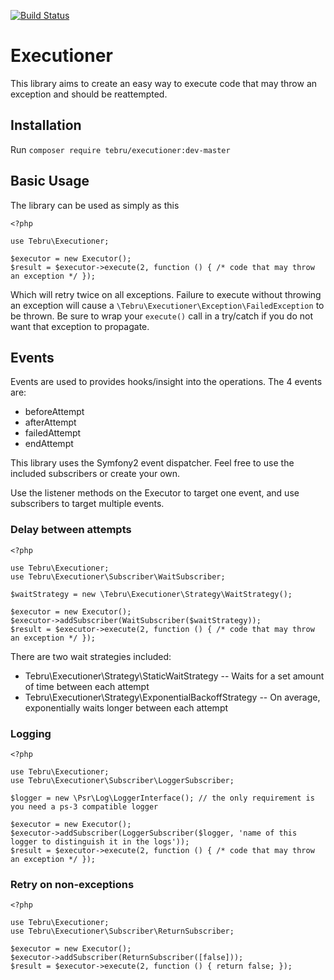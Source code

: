 [![Build Status](https://travis-ci.org/tebru/executioner.svg?branch=master)](https://travis-ci.org/tebru/executioner)

# Executioner
This library aims to create an easy way to execute code that may throw an exception and should be reattempted.

## Installation
Run `composer require tebru/executioner:dev-master`

## Basic Usage
The library can be used as simply as this

```
<?php

use Tebru\Executioner;

$executor = new Executor();
$result = $executor->execute(2, function () { /* code that may throw an exception */ });
```

Which will retry twice on all exceptions.  Failure to execute without throwing an exception will cause a `\Tebru\Executioner\Exception\FailedException` to be thrown.  Be sure to wrap your `execute()` call in a try/catch if you do not want that exception to propagate.

## Events
Events are used to provides hooks/insight into the operations.  The 4 events are:

- beforeAttempt
- afterAttempt
- failedAttempt
- endAttempt

This library uses the Symfony2 event dispatcher.  Feel free to use the included subscribers or create your own.

Use the listener methods on the Executor to target one event, and use subscribers to target multiple events.

### Delay between attempts

```
<?php

use Tebru\Executioner;
use Tebru\Executioner\Subscriber\WaitSubscriber;

$waitStrategy = new \Tebru\Executioner\Strategy\WaitStrategy();

$executor = new Executor();
$executor->addSubscriber(WaitSubscriber($waitStrategy));
$result = $executor->execute(2, function () { /* code that may throw an exception */ });
```

There are two wait strategies included:

- Tebru\Executioner\Strategy\StaticWaitStrategy -- Waits for a set amount of time between each attempt
- Tebru\Executioner\Strategy\ExponentialBackoffStrategy -- On average, exponentially waits longer between each attempt

### Logging

```
<?php

use Tebru\Executioner;
use Tebru\Executioner\Subscriber\LoggerSubscriber;

$logger = new \Psr\Log\LoggerInterface(); // the only requirement is you need a ps-3 compatible logger

$executor = new Executor();
$executor->addSubscriber(LoggerSubscriber($logger, 'name of this logger to distinguish it in the logs'));
$result = $executor->execute(2, function () { /* code that may throw an exception */ });
```

### Retry on non-exceptions

```
<?php

use Tebru\Executioner;
use Tebru\Executioner\Subscriber\ReturnSubscriber;

$executor = new Executor();
$executor->addSubscriber(ReturnSubscriber([false]));
$result = $executor->execute(2, function () { return false; });
```

